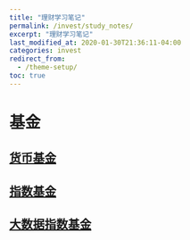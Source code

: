 ```yaml
---
title: "理财学习笔记"
permalink: /invest/study_notes/
excerpt: "理财学习笔记"
last_modified_at: 2020-01-30T21:36:11-04:00
categories: invest
redirect_from:
  - /theme-setup/
toc: true
---
```


# 基金

## [货币基金](/invest/monetary-fund/)
## [指数基金](/invest/index-fund/)
## [大数据指数基金](/invest/big-data-index-fund/)